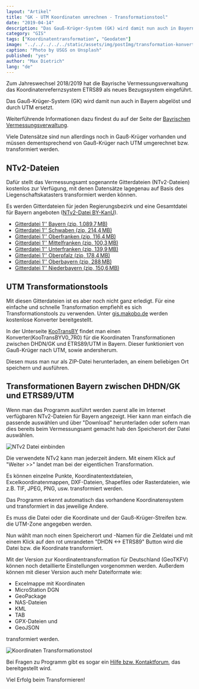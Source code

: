 ```yaml
---
layout: "Artikel"
title: "GK - UTM Koordinaten umrechnen - Transformationstool"
date: "2019-04-14"
description: "Das Gauß-Krüger-System (GK) wird damit nun auch in Bayern abgelöst und durch UTM ersetzt. Wie du Geodaten von GK nach UTM transfomieren kannst erfährst du hier"
category: "GIS"
tags: ["Koordinatentransformation", "Geodaten"]
image: "../../../../../static/assets/img/postImg/transformation-konvertierung-und-formatumwandlung.jpg"
caption: "Photo by USGS on Unsplash"
published: "yes"
author: "Max Dietrich"
lang: "de"
---
```


Zum Jahreswechsel 2018/2019 hat die Bayrische Vermessungsverwaltung das Koordinatenrefernzsystem ETRS89 als neues Bezugssystem eingeführt.

Das Gauß-Krüger-System (GK) wird damit nun auch in Bayern abgelöst und durch UTM ersetzt.

Weiterführende Informationen dazu findest du auf der Seite der [Bayrischen Vermessungsverwaltung](https://www.ldbv.bayern.de/vermessung/utm_umstellung.html).

Viele Datensätze sind nun allerdings noch in Gauß-Krüger vorhanden und müssen dementsprechend von Gauß-Krüger nach UTM umgerechnet bzw. transformiert werden.

## [](#ntv2-dateien)NTv2-Dateien

Dafür stellt das Vermessungsamt sogenannte Gitterdateien (NTv2-Dateien) kostenlos zur Verfügung, mit denen Datensätze lagegenau auf Basis des Liegenschaftskatasters transformiert werden können.

Es werden Gitterdateien für jeden Regierungsbezirk und eine Gesamtdatei für Bayern angeboten ([NTv2-Datei BY-KanU](https://www.ldbv.bayern.de/vermessung/utm_umstellung/trans_geofach.htm)).

*   [Gitterdatei 1'' Bayern (zip, 1.089,7 MB)](http://geodaten.bayern.de/oadownload/bvv_internet/kanu/ntv2_bayern.zip)
*   [Gitterdatei 1'' Schwaben (zip, 214,4 MB)](http://geodaten.bayern.de/oadownload/bvv_internet/kanu/kanu_ntv2_schwaben.zip)
*   [Gitterdatei 1'' Oberfranken (zip, 116,4 MB)](http://geodaten.bayern.de/oadownload/bvv_internet/kanu/kanu_ntv2_oberfranken.zip)
*   [Gitterdatei 1'' Mittelfranken (zip, 100,3 MB)](http://geodaten.bayern.de/oadownload/bvv_internet/kanu/kanu_ntv2_mittelfranken.zip)
*   [Gitterdatei 1'' Unterfranken (zip, 139,9 MB)](http://geodaten.bayern.de/oadownload/bvv_internet/kanu/kanu_ntv2_unterfranken.zip)
*   [Gitterdatei 1'' Oberpfalz (zip, 178,4 MB)](http://geodaten.bayern.de/oadownload/bvv_internet/kanu/kanu_ntv2_oberpfalz.zip)
*   [Gitterdatei 1'' Oberbayern (zip, 288 MB)](http://geodaten.bayern.de/oadownload/bvv_internet/kanu/kanu_ntv2_oberbayern.zip)
*   [Gitterdatei 1'' Niederbayern (zip, 150,6 MB)](http://geodaten.bayern.de/oadownload/bvv_internet/kanu/kanu_ntv2_niederbayern.zip)

## [](#utm-transformationstools)UTM Transformationstools

Mit diesen Gitterdateien ist es aber noch nicht ganz erledigt. Für eine einfache und schnelle Transformation empfiehlt es sich Transformationstools zu verwenden. Unter [gis.makobo.de](http://gis.makobo.de/) werden kostenlose Konverter bereitgestellt.

In der Unterseite [KooTransBY](http://gis.makobo.de/kootransby/) findet man einen Konverter(KooTransBYV0_7R0) für die Koordinaten Transformationen zwischen DHDN/GK und ETRS89/UTM in Bayern. Dieser funktioniert von Gauß-Krüger nach UTM, sowie andersherum.

Diesen muss man nur als ZIP-Datei herunterladen, an einem beliebigen Ort speichern und ausführen.

## [](#transformationen-bayern-zwischen-dhdngk-und-etrs89utm)Transformationen Bayern zwischen DHDN/GK und ETRS89/UTM

Wenn man das Programm ausführt werden zuerst alle im Internet verfügbaren NTv2-Dateien für Bayern angezeigt. Hier kann man einfach die passende auswählen und über "Download" herunterladen oder sofern man dies bereits beim Vermessungsamt gemacht hab den Speicherort der Datei auswählen.

![NTv2 Datei einbinden](/static/e309da2dece04d467f64576058133b2a/c6d7b/NTv2-Datei-ausw%C3%A4hlen.jpg "NTv2 Datei einbinden")

Die verwendete NTv2 kann man jederzeit ändern. Mit einem Klick auf "Weiter >>" landet man bei der eigentlichen Transformation.

Es können einzelne Punkte, Koordinatentextdateien, Excelkoordinatenmappen, DXF-Dateien, Shapefiles oder Rasterdateien, wie z.B. TIF, JPEG, PNG, usw. transformiert werden.

Das Programm erkennt automatisch das vorhandene Koordinatensystem und transformiert in das jeweilige Andere.

Es muss die Datei oder die Koordinate und der Gauß-Krüger-Streifen bzw. die UTM-Zone angegeben werden.

Nun wählt man noch einen Speicherort und -Namen für die Zieldatei und mit einem Klick auf den rot umrandeten "DHDN <-> ETRS89" Button wird die Datei bzw. die Koordinate transformiert.

Mit der Version zur Koordinatentransformation für Deutschland (GeoTKFV) können noch detaillierte Einstellungen vorgenommen werden. Außerdem können mit dieser Version auch mehr Dateiformate wie:

*   Excelmappe mit Koordinaten
*   MicroStation DGN
*   GeoPackage
*   NAS-Dateien
*   KML
*   TAB
*   GPX-Dateien und
*   GeoJSON

transformiert werden.

![Koordinaten Transformationstool](/static/f553793a3dc009c91ff0f6ac583a5715/398b7/2019-04-18.png "Koordinaten Transformationstool")

Bei Fragen zu Programm gibt es sogar ein [Hilfe bzw. Kontaktforum](http://forum.makobo.de/index.php), das bereitgestellt wird.

Viel Erfolg beim Transformieren!
